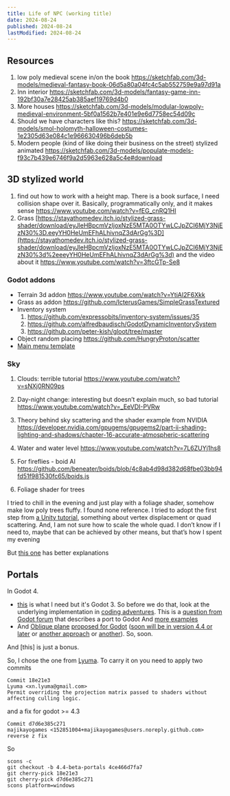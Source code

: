 ```yaml
---
title: Life of NPC (working title)
date: 2024-08-24
published: 2024-08-24
lastModified: 2024-08-24
---
```



## Resources

1. low poly medieval scene in/on the book https://sketchfab.com/3d-models/medieval-fantasy-book-06d5a80a04fc4c5ab552759e9a97d91a
1. Inn interior https://sketchfab.com/3d-models/fantasy-game-inn-192bf30a7e28425ab385aef19769d4b0
1. More houses https://sketchfab.com/3d-models/modular-lowpoly-medieval-environment-5bf0a1562b7e401e9e6d7758ec54d09c
1. Should we have characters like this? https://sketchfab.com/3d-models/smol-holomyth-halloween-costumes-1e2305d63e084c1e966630496b6deb5b
2. Modern people (kind of like doing their business on the street) stylized animated https://sketchfab.com/3d-models/populate-models-f93c7b439e6746f9a2d5963e628a5c4e#download

## 3D stylized world

1. find out how to work with a height map. There is a book surface, I need collision shape over it. Basically, programmatically only, and it makes sense https://www.youtube.com/watch?v=fEG_cnRQ1HI
1. Grass [https://stayathomedev.itch.io/stylized-grass-shader/download/eyJleHBpcmVzIjoxNzE5MTA0OTYwLCJpZCI6MjY3NjEzN30%3D.eeyYH0HeUmEFhALhivnqZ3dArGg%3D](https://stayathomedev.itch.io/stylized-grass-shader/download/eyJleHBpcmVzIjoxNzE5MTA0OTYwLCJpZCI6MjY3NjEzN30%3d%2eeeyYH0HeUmEFhALhivnqZ3dArGg%3d) and the video about it https://www.youtube.com/watch?v=3ftcGTp-Se8


### Godot addons

- Terrain 3d addon https://www.youtube.com/watch?v=YtiAI2F6Xkk
- Grass as addon https://github.com/IcterusGames/SimpleGrassTextured
- Inventory system 
  1. https://github.com/expressobits/inventory-system/issues/35 
  2. https://github.com/alfredbaudisch/GodotDynamicInventorySystem 
  3. https://github.com/peter-kish/gloot/tree/master
- Object random placing https://github.com/HungryProton/scatter
- [Main menu template](https://github.com/Maaack/Godot-Menus-Template)

### Sky

1. Clouds: terrible tutorial https://www.youtube.com/watch?v=sNXj0RN09ps
1. Day-night change: interesting but doesn’t explain much, so bad tutorial https://www.youtube.com/watch?v=_EeVDI-PVRw
1. Theory behind sky scattering and the shader example from NVIDIA https://developer.nvidia.com/gpugems/gpugems2/part-ii-shading-lighting-and-shadows/chapter-16-accurate-atmospheric-scattering


1. Water and water level https://www.youtube.com/watch?v=7L6ZUYj1hs8
1. For fireflies - boid AI https://github.com/beneater/boids/blob/4c8ab4d98d382d68fbe03bb94fd51f981530fc65/boids.js
1. Foliage shader for trees

I tried to chill in the evening and just play with a foliage shader, somehow make low poly trees fluffy. I found none reference. I tried to adopt the first step from [a Unity tutorial](https://youtu.be/flbnFFZWcsc?si=4ROO-tM0OvfIWsag), something about vertex displacement or quad scattering. And, I am not sure how to scale the whole quad. I don’t know if I need to, maybe that can be achieved by other means, but that’s how I spent my evening

But [this one](https://www.youtube.com/watch?v=iASMFba7GeI) has better explanations

## Portals

In Godot 4.

- [this](https://www.youtube.com/watch?v=ReMKWYmifN8) is what I need but it's Godot 3. So before we do that, look at the underlying implementation in [coding adventures](https://www.youtube.com/watch?v=cWpFZbjtSQg&t=0s). This is a [question from Godot forum](https://forum.godotengine.org/t/oblique-near-clipping-plane-for-camera/19388) that describes a port to Godot  And [more examples](https://www.youtube.com/watch?v=hchttF-iN7Y)
- And [Oblique plane](https://www.terathon.com/lengyel/Lengyel-Oblique.pdf) [proposed for Godot](https://github.com/godotengine/godot-proposals/issues/2713) ([soon will be in version 4.4 or later](https://github.com/godotengine/godot/pull/89140)  or [another approach](https://github.com/godotengine/godot/pull/85529) or [another](https://github.com/godotengine/godot/pull/84454)). So, soon.

And [this] is just a bonus.

So, I chose the one from [Lyuma](https://github.com/godotengine/godot/compare/master...V-Sekai:godot:override_projection_4.2). To carry it on you need to apply two commits

```
Commit 18e21e3
Lyuma <xn.lyuma@gmail.com>
Permit overriding the projection matrix passed to shaders without affecting culling logic.
```

and a fix for godot >= 4.3

```
Commit d7d6e385c271
majikayogames <152851004+majikayogames@users.noreply.github.com>
reverse z fix
```

So 

```
scons -c
git checkout -b 4.4-beta-portals 4ce466d7fa7
git cherry-pick 18e21e3
git cherry-pick d7d6e385c271
scons platform=windows
```